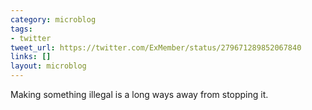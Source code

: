 ```yaml
---
category: microblog
tags:
- twitter
tweet_url: https://twitter.com/ExMember/status/279671289852067840
links: []
layout: microblog
---
```

Making something illegal is a long ways away from stopping it.
